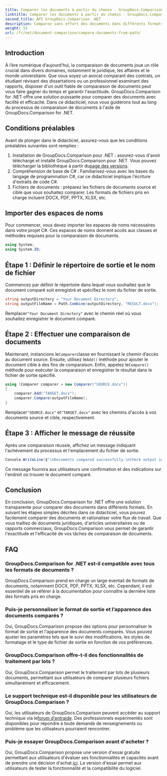 ```yaml
---
title: Comparer les documents à partir du chemin - GroupDocs.Comparison pour .NET
linktitle: Comparer les documents à partir du chemin - GroupDocs.Comparison pour .NET
second_title: API GroupDocs.Comparison .NET
description: Comparez sans effort des documents dans différents formats avec GroupDocs.Comparison for .NET. Gagnez du temps et garantissez l’exactitude des tâches juridiques, académiques et commerciales.
weight: 15
url: /fr/net/document-comparison/compare-documents-from-path/
---
```

## Introduction
À l’ère numérique d’aujourd’hui, la comparaison de documents joue un rôle crucial dans divers domaines, notamment le juridique, les affaires et le monde universitaire. Que vous soyez un avocat comparant des contrats, un étudiant révisant des dissertations ou un professionnel examinant des rapports, disposer d'un outil fiable de comparaison de documents peut vous faire gagner du temps et garantir l'exactitude. GroupDocs.Comparison for .NET offre une solution puissante pour comparer des documents avec facilité et efficacité. Dans ce didacticiel, nous vous guiderons tout au long du processus de comparaison de documents à l'aide de GroupDocs.Comparison for .NET.
## Conditions préalables
Avant de plonger dans le didacticiel, assurez-vous que les conditions préalables suivantes sont remplies :
1. Installation de GroupDocs.Comparison pour .NET : assurez-vous d'avoir téléchargé et installé GroupDocs.Comparison pour .NET. Vous pouvez télécharger la bibliothèque à partir du[page des versions](https://releases.groupdocs.com/comparison/net/).
2. Compréhension de base de C# : Familiarisez-vous avec les bases du langage de programmation C#, car ce didacticiel implique l'écriture d'extraits de code C#.
3. Fichiers de documents : préparez les fichiers de documents source et cible que vous souhaitez comparer. Les formats de fichiers pris en charge incluent DOCX, PDF, PPTX, XLSX, etc.

## Importer des espaces de noms
Pour commencer, vous devez importer les espaces de noms nécessaires dans votre projet C#. Ces espaces de noms donnent accès aux classes et méthodes requises pour la comparaison de documents.
```csharp
using System;
using System.IO;
```
## Étape 1 : Définir le répertoire de sortie et le nom de fichier
Commencez par définir le répertoire dans lequel vous souhaitez que le document comparé soit enregistré et spécifiez le nom du fichier de sortie.
```csharp
string outputDirectory = "Your Document Directory";
string outputFileName = Path.Combine(outputDirectory, "RESULT.docx");
```
 Remplacer`"Your Document Directory"` avec le chemin réel où vous souhaitez enregistrer le document comparé.
## Étape 2 : Effectuer une comparaison de documents
 Maintenant, instancions le`Comparer`classe en fournissant le chemin d’accès au document source. Ensuite, utilisez le`Add()` méthode pour ajouter le document cible à des fins de comparaison. Enfin, appelez le`Compare()` méthode pour exécuter la comparaison et enregistrer le résultat dans le fichier de sortie spécifié.
```csharp
using (Comparer comparer = new Comparer("SOURCE.docx"))
{
    comparer.Add("TARGET.docx");
    comparer.Compare(outputFileName);
}
```
 Remplacer`"SOURCE.docx"` et`"TARGET.docx"` avec les chemins d'accès à vos documents source et cible, respectivement.
## Étape 3 : Afficher le message de réussite
Après une comparaison réussie, affichez un message indiquant l'achèvement du processus et l'emplacement du fichier de sortie.
```csharp
Console.WriteLine($"\nDocuments compared successfully.\nCheck output in {outputDirectory}.");
```
Ce message fournira aux utilisateurs une confirmation et des indications sur l'endroit où trouver le document comparé.

## Conclusion
En conclusion, GroupDocs.Comparison for .NET offre une solution transparente pour comparer des documents dans différents formats. En suivant les étapes simples décrites dans ce didacticiel, vous pouvez facilement comparer des documents et rationaliser votre flux de travail. Que vous traitiez de documents juridiques, d'articles universitaires ou de rapports commerciaux, GroupDocs.Comparison vous permet de garantir l'exactitude et l'efficacité de vos tâches de comparaison de documents.
## FAQ
### GroupDocs.Comparison for .NET est-il compatible avec tous les formats de documents ?
GroupDocs.Comparison prend en charge un large éventail de formats de documents, notamment DOCX, PDF, PPTX, XLSX, etc. Cependant, il est essentiel de se référer à la documentation pour connaître la dernière liste des formats pris en charge.
### Puis-je personnaliser le format de sortie et l’apparence des documents comparés ?
Oui, GroupDocs.Comparison propose des options pour personnaliser le format de sortie et l'apparence des documents comparés. Vous pouvez ajuster les paramètres tels que le suivi des modifications, les styles de formatage et le type de fichier de sortie en fonction de vos préférences.
### GroupDocs.Comparison offre-t-il des fonctionnalités de traitement par lots ?
Oui, GroupDocs.Comparison permet le traitement par lots de plusieurs documents, permettant aux utilisateurs de comparer plusieurs fichiers simultanément et efficacement.
### Le support technique est-il disponible pour les utilisateurs de GroupDocs.Comparison ?
 Oui, les utilisateurs de GroupDocs.Comparison peuvent accéder au support technique via le[forum d'entraide](https://forum.groupdocs.com/c/comparison/12). Des professionnels expérimentés sont disponibles pour répondre à toute demande de renseignements ou problème que les utilisateurs pourraient rencontrer.
### Puis-je essayer GroupDocs.Comparison avant d'acheter ?
 Oui, GroupDocs.Comparison propose une version d'essai gratuite permettant aux utilisateurs d'évaluer ses fonctionnalités et capacités avant de prendre une décision d'achat.[ici](https://releases.groupdocs.com/). La version d'essai permet aux utilisateurs de tester la fonctionnalité et la compatibilité du logiciel.